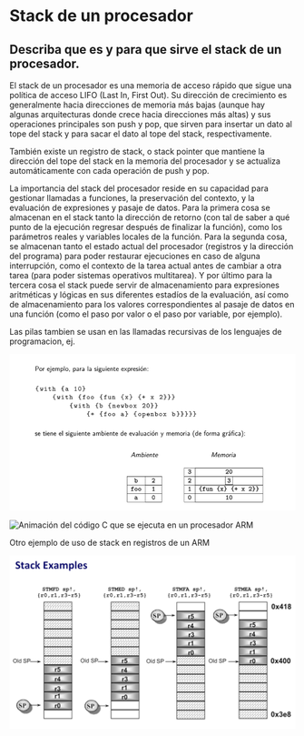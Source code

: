 # Stack de un procesador

Describa que es y para que sirve el stack de un procesador.
---

El stack de un procesador es una memoria de acceso rápido que sigue una política de acceso LIFO (Last In, First Out). Su dirección de crecimiento es generalmente hacia direcciones de memoria más bajas (aunque hay algunas arquitecturas donde crece hacia direcciones más altas) y sus operaciones principales son push y pop, que sirven para insertar un dato al tope del stack y para sacar el dato al tope del stack, respectivamente.

También existe un registro de stack, o stack pointer que mantiene la dirección del tope del stack en la memoria del procesador y se actualiza automáticamente con cada operación de push y pop.

La importancia del stack del procesador reside en su capacidad para gestionar llamadas a funciones, la preservación del contexto, y la evaluación de expresiones y pasaje de datos. Para la primera cosa se almacenan en el stack tanto la dirección de retorno (con tal de saber a qué punto de la ejecución regresar después de finalizar la función), como los parámetros reales y variables locales de la función. Para la segunda cosa, se almacenan tanto el estado actual del procesador (registros y la dirección del programa) para poder restaurar ejecuciones en caso de alguna interrupción, como el contexto de la tarea actual antes de cambiar a otra tarea (para poder sistemas operativos multitarea). Y por último para la tercera cosa el stack puede servir de almacenamiento para expresiones aritméticas y lógicas en sus diferentes estadíos de la evaluación, así como de almacenamiento para los valores correspondientes al pasaje de datos en una función (como el paso por valor o el paso por variable, por ejemplo).

Las pilas tambien se usan en las llamadas recursivas de los lenguajes de programacion, ej. 

![Pilas en lenguajes de programación](./Pila-en-lenguajes.png)

![Animación del código C que se ejecuta en un procesador ARM](https://lloydrochester.com/assets/svg/frame.svg)

Otro ejemplo de uso de stack en registros de un ARM

![Stack ejemplo](./stack-example.png)



